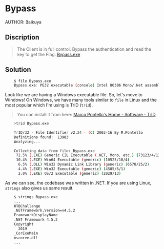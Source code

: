 # Bypass
AUTHOR: Baikuya
## Discription
> The Client is in full control. Bypass the authentication and read the key to get the Flag. [Bypass.exe](https://github.com/Henry1601/HackTheBox-Writeup/blob/main/Reverse%20Engineering/Bypass/Bypass.exe)
## Solution
```bash
	$ file Bypass.exe             
	Bypass.exe: PE32 executable (console) Intel 80386 Mono/.Net assembly, for MS Windows
```
Look like we are having a Windows executable file. So, let's move to Windows! On Windows, we have many tools similar to `file` in Linux and the most popular which I'm using is TrID (`trid`).
> You can install it from here: [Marco Pontello's Home - Software - TrID](https://mark0.net/soft-trid-e.html)

```bash
	>trid Bypass.exe
	
	TrID/32 - File Identifier v2.24 - (C) 2003-16 By M.Pontello
	Definitions found:  13983
	Analyzing...
	
	Collecting data from file: Bypass.exe
	 72.5% (.EXE) Generic CIL Executable (.NET, Mono, etc.) (73123/4/13)
	 10.4% (.EXE) Win64 Executable (generic) (10525/10/4)
	  6.5% (.DLL) Win32 Dynamic Link Library (generic) (6578/25/2)
	  4.4% (.EXE) Win32 Executable (generic) (4505/5/1)
	  2.0% (.EXE) OS/2 Executable (generic) (2029/13)
```
As we can see, the codebase was written in .NET. If you are using Linux, `strings` also gives us same result.
```bash
	$ strings Bypass.exe
	...
	HTBChallange
	.NETFramework,Version=v4.5.2
	FrameworkDisplayName
	.NET Framework 4.5.2
	Copyright 
	  2019
	_CorExeMain
	mscoree.dll
	...
```
